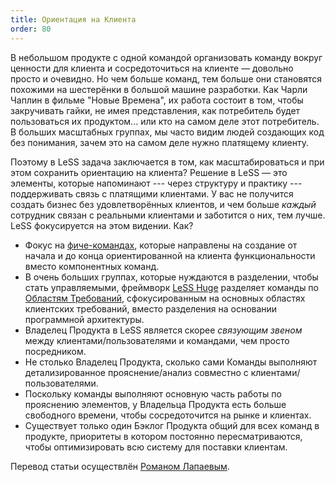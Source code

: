 ```yaml
---
title: Ориентация на Клиента
order: 80
---
```


В небольшом продукте с одной командой организовать команду вокруг ценности для клиента и сосредоточиться на клиенте — довольно просто и очевидно. Но чем больше команд, тем больше они становятся похожими на шестерёнки в большой машине разработки. Как Чарли Чаплин в фильме "Новые Времена", их работа состоит в том, чтобы закручивать гайки, не имея представления, как потребитель будет пользоваться их продуктом... или кто на самом деле этот потребитель. В больших масштабных группах, мы часто видим людей создающих код без понимания, зачем это на самом деле нужно платящему клиенту.

Поэтому в LeSS задача заключается в том, как масштабироваться и при этом сохранить ориентацию на клиента? Решение в LeSS — это элементы, которые напоминают --- через структуру и практику --- поддерживать связь с платящими клиентами. У вас не получится создать бизнес без удовлетворённых клиентов, и чем больше *каждый* сотрудник связан с реальными клиентами и заботится о них, тем лучше. LeSS фокусируется на этом видении. Как?

* Фокус на [фиче-командах](../structure/feature-teams.html), которые направлены на создание от начала и до конца ориентированной на клиента функциональности вместо компонентных команд.
* В очень больших группах, которые нуждаются в разделении, чтобы стать управляемыми, фреймворк [LeSS Huge](../less-huge/index.html) разделяет команды по [Областям Требований](../less-huge/requirement-areas.html), сфокусированным на основных областях клиентских требований, вместо разделения на основании программной архитектуры.
* Владелец Продукта в LeSS является скорее *связующим звеном* между клиентами/пользователями и командами, чем просто посредником.
* Не столько Владелец Продукта, сколько сами Команды выполняют детализированное прояснение/анализ совместно с клиентами/пользователями.
* Поскольку команды выполняют основную часть работы по прояснению элементов, у Владельца Продукта есть больше свободного времени, чтобы сосредоточится на рынке и клиентах.
* Существует только один Бэклог Продукта общий для всех команд в продукте, приоритеты в котором постоянно пересматриваются, чтобы оптимизировать всю систему для поставки клиентам.

Перевод статьи осуществлён [Романом Лапаевым](https://www.linkedin.com/in/romanlapaev).
